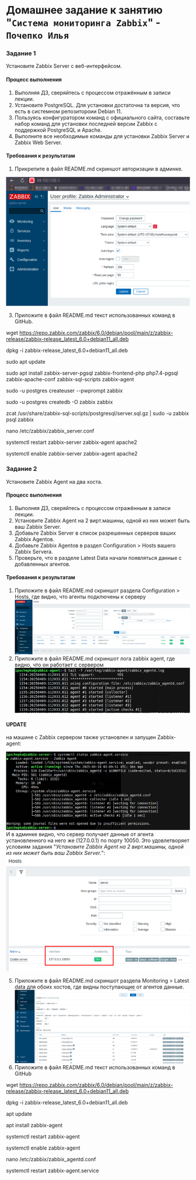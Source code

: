 # Домашнее задание к занятию "`Система мониторинга Zabbix`" - `Почепко Илья`

### Задание 1

Установите Zabbix Server с веб-интерфейсом.

#### Процесс выполнения

1. Выполняя ДЗ, сверяйтесь с процессом отражённым в записи лекции.
2. Установите PostgreSQL. Для установки достаточна та версия, что есть в системном репозитороии Debian 11.
3. Пользуясь конфигуратором команд с официального сайта, составьте набор команд для установки последней версии Zabbix с поддержкой PostgreSQL и Apache.
4. Выполните все необходимые команды для установки Zabbix Server и Zabbix Web Server.

#### Требования к результатам

1. Прикрепите в файл README.md скриншот авторизации в админке.

![40f0989db4acb89736f828b2ab1dc412.png](./img/40f0989db4acb89736f828b2ab1dc412.png)
   
3. Приложите в файл README.md текст использованных команд в GitHub.

wget https://repo.zabbix.com/zabbix/6.0/debian/pool/main/z/zabbix-release/zabbix-release_latest_6.0+debian11_all.deb

dpkg -i zabbix-release_latest_6.0+debian11_all.deb

sudo apt update

sudo apt install zabbix-server-pgsql zabbix-frontend-php php7.4-pgsql zabbix-apache-conf zabbix-sql-scripts zabbix-agent

sudo -u postgres createuser --pwprompt zabbix

sudo -u postgres createdb -O zabbix zabbix

zcat /usr/share/zabbix-sql-scripts/postgresql/server.sql.gz | sudo -u zabbix psql zabbix

nano /etc/zabbix/zabbix_server.conf

systemctl restart zabbix-server zabbix-agent apache2

systemctl enable zabbix-server zabbix-agent apache2

### Задание 2

Установите Zabbix Agent на два хоста.

#### Процесс выполнения

1. Выполняя ДЗ, сверяйтесь с процессом отражённым в записи лекции.
2. Установите Zabbix Agent на 2 вирт.машины, одной из них может быть ваш Zabbix Server.
3. Добавьте Zabbix Server в список разрешенных серверов ваших Zabbix Agentов.
4. Добавьте Zabbix Agentов в раздел Configuration > Hosts вашего Zabbix Servera.
5. Проверьте, что в разделе Latest Data начали появляться данные с добавленных агентов.

#### Требования к результатам

1. Приложите в файл README.md скриншот раздела Configuration > Hosts, где видно, что агенты подключены к серверу
   ![83337abb4562a51e9f922ecce29f5aab.png](./img/83337abb4562a51e9f922ecce29f5aab.png)
3. Приложите в файл README.md скриншот лога zabbix agent, где видно, что он работает с сервером
   ![faebe9e1fa36b6b0ebc9ed97ca615c09.png](./img/faebe9e1fa36b6b0ebc9ed97ca615c09.png)

#### UPDATE

на машине с Zabbix сервером также установлен и запущен Zabbix-agent:

![d92392cec36729b73ade225b60154da6.png](./img/d92392cec36729b73ade225b60154da6.png)
И в админке видно, что сервер получает данные от агента установленного на него же (127.0.0.1) по порту 10050. Это удовлетворяет условиям задания "_Установите Zabbix Agent на 2 вирт.машины, одной из них может быть ваш Zabbix Server._":
![92010045a9eb3c1369fdbb9dcbf62e6e.png](./img/92010045a9eb3c1369fdbb9dcbf62e6e.png)
   
5. Приложите в файл README.md скриншот раздела Monitoring > Latest data для обоих хостов, где видны поступающие от агентов данные.
   ![db30ed12a90287f43954cd4314e5d219.png](./img/db30ed12a90287f43954cd4314e5d219.png)
7. Приложите в файл README.md текст использованных команд в GitHub

wget https://repo.zabbix.com/zabbix/6.0/debian/pool/main/z/zabbix-release/zabbix-release_latest_6.0+debian11_all.deb

dpkg -i zabbix-release_latest_6.0+debian11_all.deb

apt update

apt install zabbix-agent

systemctl restart zabbix-agent

systemctl enable zabbix-agent

nano /etc/zabbix/zabbix_agentd.conf

systemctl restart zabbix-agent.service
